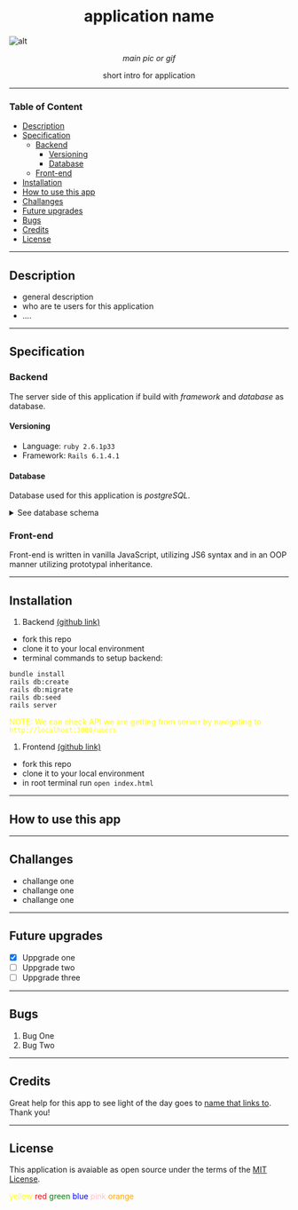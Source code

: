 <h1 align="center">application name</h1> 

![alt](<main pic/gif image link>)
*<p align="center"> main pic or gif </p>*

<p align="center">short intro for application</p>

---
### Table of Content

- [Description](#description)
- [Specification](#specification)
  - [Backend](#backend)
    - [Versioning](#versioning)
    - [Database](#database)
  - [Front-end](#front-end)
- [Installation](#installation)
- [How to use this app](#how-to-use-this-app)
- [Challanges](#challanges)
- [Future upgrades](#future-upgrades)
- [Bugs](#bugs)
- [Credits](#credits)
- [License](#license)

---

## Description

- general description
- who are te users for this application
- ....
___

## Specification
### Backend
The server side of this application if build with *framework* and *database* as database.



#### Versioning
- Language: `ruby 2.6.1p33`
- Framework: `Rails 6.1.4.1`

<!-- <spam style="color:yellow">*NOTE: This can be checked by running `ruby -v ` and `rails -v ` in root folder of this application.* </spam> -->

#### Database

Database used for this application is *postgreSQL*.
<!-- ? if we do not want to over clog our readme.md -->
<details>
<summary>See database schema</summary>

![Database Schema](link to database schema)
*<p align="center"> Database schema </p>*
</details>

### Front-end
Front-end is written in vanilla JavaScript, utilizing JS6 syntax and in an OOP manner utilizing prototypal inheritance.  
___

## Installation
   1. Backend [(github link)](linktogithubrepo "tooltip on hover")

  - fork this repo
  - clone it to your local environment
  - terminal commands to setup backend:
  
  ```
  bundle install 
  rails db:create
  rails db:migrate
  rails db:seed
  rails server
  ```
  <spam style="color:yellow">NOTE: We can check API we are getting from server by navigating to `http://localhost:3000/users` </spam>
 1. Frontend [(github link)](linktogithubrepo "tooltip on hover")

  - fork this repo
  - clone it to your local environment
  - in root terminal run `open index.html`
___   

## How to use this app 

___
## Challanges
 - challange one 
 - challange one
 - challange one
___
## Future upgrades
- [x] Uppgrade one
- [ ] Uppgrade two
- [ ] Uppgrade three
___
## Bugs
1. Bug One
2. Bug Two
___
## Credits
Great help for this app to see light of the day goes to [name that links to](link). Thank you!
___

##   License
This application is avaiable as open source under the terms of the [MIT License](LICENSE).

<!-- * inline colored elements: -->

<spam style="color:yellow">yellow</spam>
<spam style="color:red">red</spam>
<spam style="color:green">green</spam>
<spam style="color:blue">blue</spam>
<spam style="color:pink">pink</spam>
<spam style="color:orange">orange</spam>
